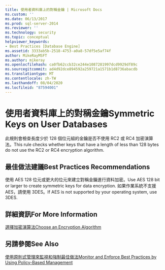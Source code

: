 ```yaml
---
title: 使用者資料庫上的對稱金鑰 | Microsoft Docs
ms.custom: ''
ms.date: 06/13/2017
ms.prod: sql-server-2014
ms.reviewer: ''
ms.technology: security
ms.topic: conceptual
helpviewer_keywords:
- Best Practices [Database Engine]
ms.assetid: 3333ab5b-2518-4753-a0a8-57df5e5af74f
author: MikeRayMSFT
ms.author: mikeray
ms.openlocfilehash: ca0fb62ccb32ce244e1087281997dcd9929df89c
ms.sourcegitcommit: ad4d92dce894592a259721a1571b1d8736abacdb
ms.translationtype: MT
ms.contentlocale: zh-TW
ms.lasthandoff: 08/04/2020
ms.locfileid: "87594001"
---
```

# <a name="symmetric-keys-on-user-databases"></a><span data-ttu-id="a4e18-102">使用者資料庫上的對稱金鑰</span><span class="sxs-lookup"><span data-stu-id="a4e18-102">Symmetric Keys on User Databases</span></span>
  <span data-ttu-id="a4e18-103">此規則會檢查長度少於 128 個位元組的金鑰是否不使用 RC2 或 RC4 加密演算法。</span><span class="sxs-lookup"><span data-stu-id="a4e18-103">This rule checks whether keys that have a length of less than 128 bytes do not use the RC2 or RC4 encryption algorithm.</span></span>  
  
## <a name="best-practices-recommendations"></a><span data-ttu-id="a4e18-104">最佳做法建議</span><span class="sxs-lookup"><span data-stu-id="a4e18-104">Best Practices Recommendations</span></span>  
 <span data-ttu-id="a4e18-105">使用 AES 128 位元或更大的位元來建立對稱金鑰進行資料加密。</span><span class="sxs-lookup"><span data-stu-id="a4e18-105">Use AES 128 bit or larger to create symmetric keys for data encryption.</span></span> <span data-ttu-id="a4e18-106">如果作業系統不支援 AES，請使用 3DES。</span><span class="sxs-lookup"><span data-stu-id="a4e18-106">If AES is not supported by your operating system, use 3DES.</span></span>  
  
## <a name="for-more-information"></a><span data-ttu-id="a4e18-107">詳細資訊</span><span class="sxs-lookup"><span data-stu-id="a4e18-107">For More Information</span></span>  
 [<span data-ttu-id="a4e18-108">選擇加密演算法</span><span class="sxs-lookup"><span data-stu-id="a4e18-108">Choose an Encryption Algorithm</span></span>](../security/encryption/choose-an-encryption-algorithm.md)  
  
## <a name="see-also"></a><span data-ttu-id="a4e18-109">另請參閱</span><span class="sxs-lookup"><span data-stu-id="a4e18-109">See Also</span></span>  
 [<span data-ttu-id="a4e18-110">使用原則式管理來監視和強制最佳做法</span><span class="sxs-lookup"><span data-stu-id="a4e18-110">Monitor and Enforce Best Practices by Using Policy-Based Management</span></span>](monitor-and-enforce-best-practices-by-using-policy-based-management.md)  
  
  
